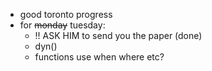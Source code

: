 - good toronto progress
- for ~~monday~~ tuesday:
	- !! ASK HIM to send you the paper (done)
	- dyn()
	- functions use when where etc?
